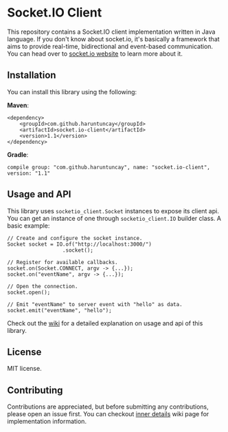 
# Socket.IO Client
This repository contains a Socket.IO client implementation written in Java language.
If you don't know about socket.io, it's basically a framework that aims to provide real-time, bidirectional and event-based communication. You can head over to [socket.io website](https://socket.io/) to learn more about it.

## Installation
You can install this library using the following:

**Maven**:
```
<dependency>
    <groupId>com.github.haruntuncay</groupId>
    <artifactId>socket.io-client</artifactId>
    <version>1.1</version>
</dependency>
```

**Gradle**:
```
compile group: "com.github.haruntuncay", name: "socket.io-client", version: "1.1"
```

## Usage and API
This library uses `socketio_client.Socket` instances to expose its client api.
You can get an instance of one through `socketio_client.IO` builder class.
A basic example:
```
// Create and configure the socket instance.
Socket socket = IO.of("http://localhost:3000/")
                  .socket();

// Register for available callbacks.
socket.on(Socket.CONNECT, argv -> {...});
socket.on("eventName", argv -> {...});

// Open the connection.
socket.open();

// Emit "eventName" to server event with "hello" as data.
socket.emit("eventName", "hello");
```
Check out the [wiki](https://github.com/haruntuncay/socket.io-client/wiki) for a detailed explanation on usage and api of this library.

## License
MIT license.


## Contributing
Contributions are appreciated, but before submitting any contributions, please open an issue first.
You can checkout [inner details](https://github.com/haruntuncay/socket.io-client/wiki/Inner-Details) wiki page for implementation information.
